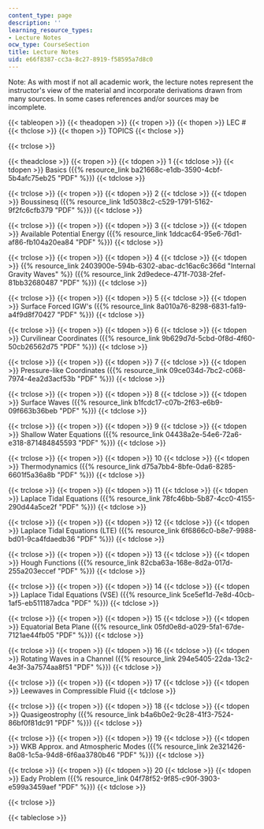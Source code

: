 ```yaml
---
content_type: page
description: ''
learning_resource_types:
- Lecture Notes
ocw_type: CourseSection
title: Lecture Notes
uid: e66f8387-cc3a-8c27-8919-f58595a7d8c0
---
```


Note: As with most if not all academic work, the lecture notes represent the instructor's view of the material and incorporate derivations drawn from many sources. In some cases references and/or sources may be incomplete.

{{< tableopen >}}
{{< theadopen >}}
{{< tropen >}}
{{< thopen >}}
LEC #
{{< thclose >}}
{{< thopen >}}
TOPICS
{{< thclose >}}

{{< trclose >}}

{{< theadclose >}}
{{< tropen >}}
{{< tdopen >}}
1
{{< tdclose >}}
{{< tdopen >}}
Basics ({{% resource_link ba21668c-e1db-3590-4cbf-5b4afc75eb25 "PDF" %}})
{{< tdclose >}}

{{< trclose >}}
{{< tropen >}}
{{< tdopen >}}
2
{{< tdclose >}}
{{< tdopen >}}
Boussinesq ({{% resource_link 1d5038c2-c529-1791-5162-9f2fc6cfb379 "PDF" %}})
{{< tdclose >}}

{{< trclose >}}
{{< tropen >}}
{{< tdopen >}}
3
{{< tdclose >}}
{{< tdopen >}}
Available Potential Energy ({{% resource_link 1ddcac64-95e6-76d1-af86-fb104a20ea84 "PDF" %}})
{{< tdclose >}}

{{< trclose >}}
{{< tropen >}}
{{< tdopen >}}
4
{{< tdclose >}}
{{< tdopen >}}
{{% resource_link 2403900e-594b-6302-abac-dc16ac6c366d "Internal Gravity Waves" %}} ({{% resource_link 2d9edece-471f-7038-2fef-81bb32680487 "PDF" %}})
{{< tdclose >}}

{{< trclose >}}
{{< tropen >}}
{{< tdopen >}}
5
{{< tdclose >}}
{{< tdopen >}}
Surface Forced IGW's ({{% resource_link 8a010a76-8298-6831-fa19-a4f9d8f70427 "PDF" %}})
{{< tdclose >}}

{{< trclose >}}
{{< tropen >}}
{{< tdopen >}}
6
{{< tdclose >}}
{{< tdopen >}}
Curvilinear Coordinates ({{% resource_link 9b629d7d-5cbd-0f8d-4f60-50cb26562d75 "PDF" %}})
{{< tdclose >}}

{{< trclose >}}
{{< tropen >}}
{{< tdopen >}}
7
{{< tdclose >}}
{{< tdopen >}}
Pressure-like Coordinates ({{% resource_link 09ce034d-7bc2-c068-7974-4ea2d3acf53b "PDF" %}})
{{< tdclose >}}

{{< trclose >}}
{{< tropen >}}
{{< tdopen >}}
8
{{< tdclose >}}
{{< tdopen >}}
Surface Waves ({{% resource_link b1fcdc17-c07b-2f63-e6b9-09f663b36beb "PDF" %}})
{{< tdclose >}}

{{< trclose >}}
{{< tropen >}}
{{< tdopen >}}
9
{{< tdclose >}}
{{< tdopen >}}
Shallow Water Equations ({{% resource_link 04438a2e-54e6-72a6-e318-871484845593 "PDF" %}})
{{< tdclose >}}

{{< trclose >}}
{{< tropen >}}
{{< tdopen >}}
10
{{< tdclose >}}
{{< tdopen >}}
Thermodynamics ({{% resource_link d75a7bb4-8bfe-0da6-8285-6601f5a36a8b "PDF" %}})
{{< tdclose >}}

{{< trclose >}}
{{< tropen >}}
{{< tdopen >}}
11
{{< tdclose >}}
{{< tdopen >}}
Laplace Tidal Equations ({{% resource_link 78fc46bb-5b87-4cc0-4155-290d44a5ce2f "PDF" %}})
{{< tdclose >}}

{{< trclose >}}
{{< tropen >}}
{{< tdopen >}}
12
{{< tdclose >}}
{{< tdopen >}}
Laplace Tidal Equations (LTE) ({{% resource_link 6f6866c0-b8e7-9988-bd01-9ca4fdaedb36 "PDF" %}})
{{< tdclose >}}

{{< trclose >}}
{{< tropen >}}
{{< tdopen >}}
13
{{< tdclose >}}
{{< tdopen >}}
Hough Functions ({{% resource_link 82cba63a-168e-8d2a-017d-255a203eccef "PDF" %}})
{{< tdclose >}}

{{< trclose >}}
{{< tropen >}}
{{< tdopen >}}
14
{{< tdclose >}}
{{< tdopen >}}
Laplace Tidal Equations (VSE) ({{% resource_link 5ce5ef1d-7e8d-40cb-1af5-eb511187adca "PDF" %}})
{{< tdclose >}}

{{< trclose >}}
{{< tropen >}}
{{< tdopen >}}
15
{{< tdclose >}}
{{< tdopen >}}
Equatorial Beta Plane ({{% resource_link 05fd0e8d-a029-5fa1-67de-7121ae44fb05 "PDF" %}})
{{< tdclose >}}

{{< trclose >}}
{{< tropen >}}
{{< tdopen >}}
16
{{< tdclose >}}
{{< tdopen >}}
Rotating Waves in a Channel ({{% resource_link 294e5405-22da-13c2-4e3f-3a7574aa8f51 "PDF" %}})
{{< tdclose >}}

{{< trclose >}}
{{< tropen >}}
{{< tdopen >}}
17
{{< tdclose >}}
{{< tdopen >}}
Leewaves in Compressible Fluid
{{< tdclose >}}

{{< trclose >}}
{{< tropen >}}
{{< tdopen >}}
18
{{< tdclose >}}
{{< tdopen >}}
Quasigeostrophy ({{% resource_link b4a6b0e2-9c28-41f3-7524-86bf0f81dc91 "PDF" %}})
{{< tdclose >}}

{{< trclose >}}
{{< tropen >}}
{{< tdopen >}}
19
{{< tdclose >}}
{{< tdopen >}}
WKB Approx. and Atmospheric Modes ({{% resource_link 2e321426-8a08-1c5a-94d8-6f6aa3780b46 "PDF" %}})
{{< tdclose >}}

{{< trclose >}}
{{< tropen >}}
{{< tdopen >}}
20
{{< tdclose >}}
{{< tdopen >}}
Eady Problem ({{% resource_link 04f78f52-9f85-c90f-3903-e599a3459aef "PDF" %}})
{{< tdclose >}}

{{< trclose >}}

{{< tableclose >}}